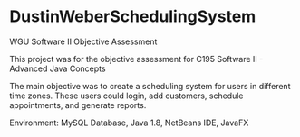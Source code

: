 # DustinWeberSchedulingSystem
WGU Software II Objective Assessment

This project was for the objective assessment for C195 Software II - Advanced Java Concepts

The main objective was to create a scheduling system for users in different time zones. These users could login, add customers, schedule appointments, and generate reports.

Environment: MySQL Database, Java 1.8, NetBeans IDE, JavaFX
